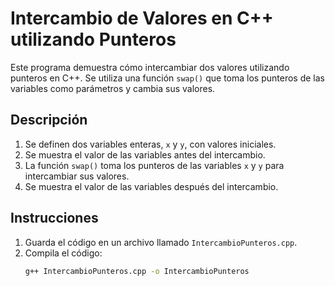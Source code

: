# Intercambio de Valores en C++ utilizando Punteros

Este programa demuestra cómo intercambiar dos valores utilizando punteros en C++. Se utiliza una función `swap()` que toma los punteros de las variables como parámetros y cambia sus valores.

## Descripción

1. Se definen dos variables enteras, `x` y `y`, con valores iniciales.
2. Se muestra el valor de las variables antes del intercambio.
3. La función `swap()` toma los punteros de las variables `x` y `y` para intercambiar sus valores.
4. Se muestra el valor de las variables después del intercambio.

## Instrucciones

1. Guarda el código en un archivo llamado `IntercambioPunteros.cpp`.
2. Compila el código:
   ```bash
   g++ IntercambioPunteros.cpp -o IntercambioPunteros

